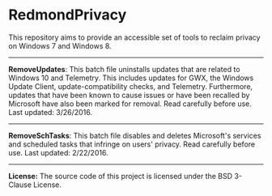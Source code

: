 # RedmondPrivacy #

This repository aims to provide an accessible set of tools to reclaim privacy on Windows 7 and Windows 8.
________________

**RemoveUpdates**: This batch file uninstalls updates that are related to Windows 10 and Telemetry. This includes updates for GWX, the Windows Update Client, update-compatibility checks, and Telemetry. Furthermore, updates that have been known to cause issues or have been recalled by Microsoft have also been marked for removal. Read carefully before use. Last updated: 3/26/2016.

________________

**RemoveSchTasks**: This batch file disables and deletes Microsoft's services and scheduled tasks that infringe on users' privacy. Read carefully before use. Last updated: 2/22/2016.
_______________

**License:** The source code of this project is licensed under the BSD 3-Clause License.